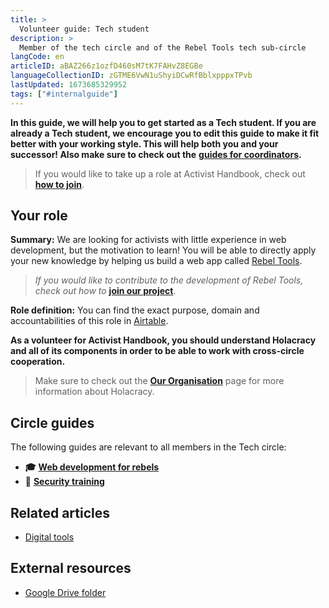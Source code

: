 ```yaml
---
title: >
  Volunteer guide: Tech student
description: >
  Member of the tech circle and of the Rebel Tools tech sub-circle
langCode: en
articleID: aBAZ266z1ozfD460sM7tK7FAHvZ8EGBe
languageCollectionID: zGTME6VwN1uShyiDCwRfBblxpppxTPvb
lastUpdated: 1673685329952
tags: ["#internalguide"]
---
```


**In this guide, we will help you to get started as a Tech student. If you are already a Tech student, we encourage you to edit this guide to make it fit better with your working style. This will help both you and your successor! Also make sure to check out the** [**guides for coordinators**](/support)**.**

> If you would like to take up a role at Activist Handbook, check out [**how to join**](/join).

## **Your role**

**Summary:** We are looking for activists with little experience in web development, but the motivation to learn! You will be able to directly apply your new knowledge by helping us build a web app called [Rebel Tools](https://rebel.tools/).

> _If you would like to contribute to the development of Rebel Tools, check out how to_ [**join our project**](https://mailchi.mp/activisthandbook/rebeltools).

**Role definition:** You can find the exact purpose, domain and accountabilities of this role in [Airtable](https://airtable.com/appVJ580r68oWQ6M4/tblTRJuhY3VDCNwJr/viwQ80eK0aE226gpv/recEGgaTvEJT4fmgY?blocks=hide).

**As a volunteer for Activist Handbook, you should understand Holacracy and all of its components in order to be able to work with cross-circle cooperation.**

> Make sure to check out the [**Our Organisation**](/support/organisation) page for more information about Holacracy.

## **Circle guides**

The following guides are relevant to all members in the Tech circle:

-   **🎓** [**Web development for rebels**](/academy/web-dev)
-   **🔐** [**Security training**](/support/tech/security-training)

## **Related articles**

-   [Digital tools](/tools)

## **External resources**

-   [Google Drive folder](https://drive.google.com/drive/u/0/folders/1TicTaeF_0VOxiAYWqPqNi7-OYsRmMGti)
